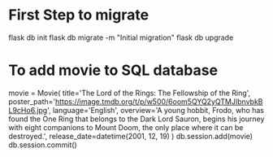 
# First Step to migrate
flask db init
flask db migrate -m "Initial migration"
flask db upgrade

# To add movie to SQL database
movie = Movie(
    title='The Lord of the Rings: The Fellowship of the Ring',
    poster_path='https://image.tmdb.org/t/p/w500/6oom5QYQ2yQTMJIbnvbkBL9cHo6.jpg',
    language='English',
    overview='A young hobbit, Frodo, who has found the One Ring that belongs to the Dark Lord Sauron, begins his journey with eight companions to Mount Doom, the only place where it can be destroyed.',
    release_date=datetime(2001, 12, 19)
)
db.session.add(movie)
db.session.commit()

